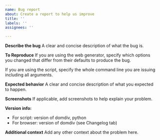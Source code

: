 ```yaml
---
name: Bug report
about: Create a report to help us improve
title: ''
labels: ''
assignees: ''

---
```


**Describe the bug**
A clear and concise description of what the bug is.

**To Reproduce**
If you are using the web generator, specify which options you changed that differ from their defaults to produce the bug.

If you are using the script, specify the whole command line you are issuing including all arguments.

**Expected behavior**
A clear and concise description of what you expected to happen.

**Screenshots**
If applicable, add screenshots to help explain your problem.

**Version info:**
 - For script: version of domdiv, python
 - For browser: version of domdiv (see Changelog tab)

**Additional context**
Add any other context about the problem here.
